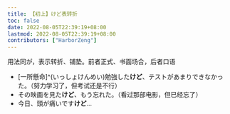 ```yaml
---
title: 【初上】けど表转折
toc: false
date: 2022-08-05T22:39:19+08:00
lastmod: 2022-08-05T22:39:19+08:00
contributors: ["HarborZeng"]
---
```


用法同が，表示转折、铺垫。前者正式、书面场合，后者口语

- [一所懸命]^(いっしょけんめい)勉強した**けど**、テストがあまりできなかった。（努力学习了，但考试还是不行）
- その映画を見た**けど**、もう忘れた。（看过那部电影，但已经忘了）
- 今日、頭が痛いです**けど**…

